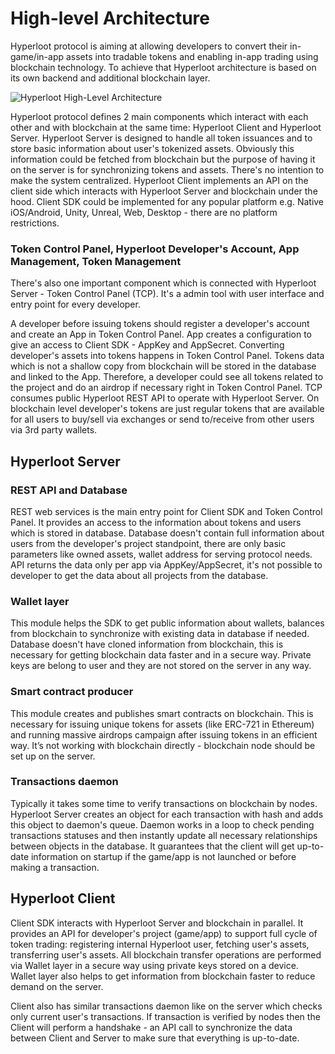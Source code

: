 # High-level Architecture

Hyperloot protocol is aiming at allowing developers to convert their in-game/in-app assets into tradable tokens and enabling in-app trading using blockchain technology. To achieve that Hyperloot architecture is based on its own backend and additional blockchain layer.

![Hyperloot High-Level Architecture](high-level-architecture.png "Hyperloot High-Level Architecture")

Hyperloot protocol defines 2 main components which interact with each other and with blockchain at the same time: Hyperloot Client and Hyperloot Server. Hyperloot Server is designed to handle all token issuances and to store basic information about user's tokenized assets. Obviously this information could be fetched from blockchain but the purpose of having it on the server is for synchronizing tokens and assets. There's no intention to make the system centralized. Hyperloot Client implements an API on the client side which interacts with Hyperloot Server and blockchain under the hood. Client SDK could be implemented for any popular platform e.g. Native iOS/Android, Unity, Unreal, Web, Desktop - there are no platform restrictions.

### Token Control Panel, Hyperloot Developer's Account, App Management, Token Management

There's also one important component which is connected with Hyperloot Server - Token Control Panel (TCP). It's a admin tool with user interface and entry point for every developer. 

A developer before issuing tokens should register a developer's account and create an App in Token Control Panel. App creates a configuration to give an access to Client SDK - AppKey and AppSecret. Converting developer's assets into tokens happens in Token Control Panel. Tokens data which is not a shallow copy from blockchain will be stored in the database and linked to the App. Therefore, a developer could see all tokens related to the project and do an airdrop if necessary right in Token Control Panel. TCP consumes public Hyperloot REST API to operate with Hyperloot Server. On blockchain level developer's tokens are just regular tokens that are available for all users to buy/sell via exchanges or send to/receive from other users via 3rd party wallets.


## Hyperloot Server


### REST API and Database
REST web services is the main entry point for Client SDK and Token Control Panel. It provides an access to the information about tokens and users which is stored in database. 
Database doesn't contain full information about users from the developer's project standpoint, there are only basic parameters like owned assets, wallet address for serving protocol needs. API returns the data only per app via AppKey/AppSecret, it's not possible to developer to get the data about all projects from the database.


### Wallet layer
This module helps the SDK to get public information about wallets, balances from blockchain to synchronize with existing data in database if needed. Database doesn't have cloned information from blockchain, this is necessary for getting blockchain data faster and in a secure way. Private keys are belong to user and they are not stored on the server in any way.

### Smart contract producer
This module creates and publishes smart contracts on blockchain. This is necessary for issuing unique tokens for assets (like ERC-721 in Ethereum) and running massive airdrops campaign after issuing tokens in an efficient way. It’s not working with blockchain directly - blockchain node should be set up on the server.

### Transactions daemon
Typically it takes some time to verify transactions on blockchain by nodes. Hyperloot Server creates an object for each transaction with hash and adds this object to daemon's queue. Daemon works in a loop to check pending transactions statuses and then instantly update all necessary relationships between objects in the database. It guarantees that the client will get up-to-date information on startup if the game/app is not launched or before making a transaction. 


## Hyperloot Client


Client SDK interacts with Hyperloot Server and blockchain in parallel. It provides an API for developer's project (game/app) to support full cycle of token trading: registering internal Hyperloot user, fetching user's assets, transferring user's assets. All blockchain transfer operations are performed via Wallet layer in a secure way using private keys stored on a device. Wallet layer also helps to get information from blockchain faster to reduce demand on the server.

Client also has similar transactions daemon like on the server which checks only current user's transactions. If transaction is verified by nodes then the Client will perform a handshake - an API call to synchronize the data between Client and Server to make sure that everything is up-to-date. 